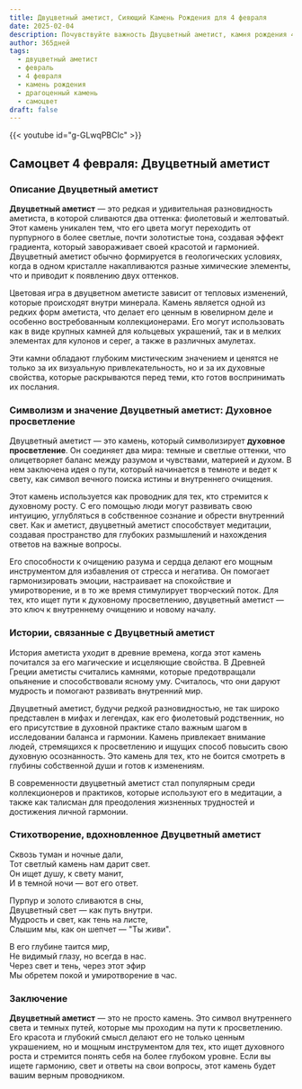 ```yaml
---
title: Двуцветный аметист, Сияющий Камень Рождения для 4 февраля
date: 2025-02-04
description: Почувствуйте важность Двуцветный аметист, камня рождения 4 февраля, который символизирует Духовное просветление. Пусть его красота и значение осветят ваш день.
author: 365дней
tags:
  - двуцветный аметист
  - февраль
  - 4 февраля
  - камень рождения
  - драгоценный камень
  - самоцвет
draft: false
---
```


{{< youtube id="g-GLwqPBCIc" >}}


## Самоцвет 4 февраля: Двуцветный аметист

### Описание Двуцветный аметист

**Двуцветный аметист** — это редкая и удивительная разновидность аметиста, в которой сливаются два оттенка: фиолетовый и желтоватый. Этот камень уникален тем, что его цвета могут переходить от пурпурного в более светлые, почти золотистые тона, создавая эффект градиента, который завораживает своей красотой и гармонией. Двуцветный аметист обычно формируется в геологических условиях, когда в одном кристалле накапливаются разные химические элементы, что и приводит к появлению двух оттенков.

Цветовая игра в двуцветном аметисте зависит от тепловых изменений, которые происходят внутри минерала. Камень является одной из редких форм аметиста, что делает его ценным в ювелирном деле и особенно востребованным коллекционерами. Его могут использовать как в виде крупных камней для кольцевых украшений, так и в мелких элементах для кулонов и серег, а также в различных амулетах.

Эти камни обладают глубоким мистическим значением и ценятся не только за их визуальную привлекательность, но и за их духовные свойства, которые раскрываются перед теми, кто готов воспринимать их послания.

### Символизм и значение Двуцветный аметист: Духовное просветление

Двуцветный аметист — это камень, который символизирует **духовное просветление**. Он соединяет два мира: темные и светлые оттенки, что олицетворяет баланс между разумом и чувствами, материей и духом. В нем заключена идея о пути, который начинается в темноте и ведет к свету, как символ вечного поиска истины и внутреннего очищения.

Этот камень используется как проводник для тех, кто стремится к духовному росту. С его помощью люди могут развивать свою интуицию, углубляться в собственное сознание и обрести внутренний свет. Как и аметист, двуцветный аметист способствует медитации, создавая пространство для глубоких размышлений и нахождения ответов на важные вопросы.

Его способности к очищению разума и сердца делают его мощным инструментом для избавления от стресса и негатива. Он помогает гармонизировать эмоции, настраивает на спокойствие и умиротворение, и в то же время стимулирует творческий поток. Для тех, кто ищет пути к духовному просветлению, двуцветный аметист — это ключ к внутреннему очищению и новому началу.

### Истории, связанные с Двуцветный аметист

История аметиста уходит в древние времена, когда этот камень почитался за его магические и исцеляющие свойства. В Древней Греции аметисты считались камнями, которые предотвращали опьянение и способствовали ясному уму. Считалось, что они даруют мудрость и помогают развивать внутренний мир.

Двуцветный аметист, будучи редкой разновидностью, не так широко представлен в мифах и легендах, как его фиолетовый родственник, но его присутствие в духовной практике стало важным шагом в исследовании баланса и гармонии. Камень привлекает внимание людей, стремящихся к просветлению и ищущих способ повысить свою духовную осознанность. Это камень для тех, кто не боится смотреть в глубины собственной души и готов к изменениям.

В современности двуцветный аметист стал популярным среди коллекционеров и практиков, которые используют его в медитации, а также как талисман для преодоления жизненных трудностей и достижения личной гармонии.

### Стихотворение, вдохновленное Двуцветный аметист

Сквозь туман и ночные дали,  
Тот светлый камень нам дарит свет.  
Он ищет душу, к свету манит,  
И в темной ночи — вот его ответ.

Пурпур и золото сливаются в сны,  
Двуцветный свет — как путь внутри.  
Мудрость и свет, как тень на листе,  
Слышим мы, как он шепчет — "Ты живи".

В его глубине таится мир,  
Не видимый глазу, но всегда в нас.  
Через свет и тень, через этот эфир  
Мы обретем покой и умиротворение в час.

### Заключение

**Двуцветный аметист** — это не просто камень. Это символ внутреннего света и темных путей, которые мы проходим на пути к просветлению. Его красота и глубокий смысл делают его не только ценным украшением, но и мощным инструментом для тех, кто ищет духовного роста и стремится понять себя на более глубоком уровне. Если вы ищете гармонию, свет и ответы на свои вопросы, этот камень будет вашим верным проводником.